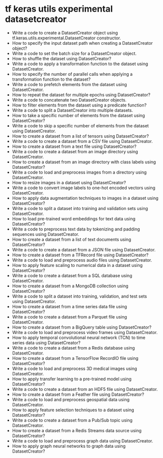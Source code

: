 # tf keras utils experimental datasetcreator

- Write a code to create a DatasetCreator object using tf.keras.utils.experimental.DatasetCreator constructor.
- How to specify the input dataset path when creating a DatasetCreator object?
- Write a code to set the batch size for a DatasetCreator object.
- How to shuffle the dataset using DatasetCreator?
- Write a code to apply a transformation function to the dataset using DatasetCreator.
- How to specify the number of parallel calls when applying a transformation function to the dataset?
- Write a code to prefetch elements from the dataset using DatasetCreator.
- How to repeat the dataset for multiple epochs using DatasetCreator?
- Write a code to concatenate two DatasetCreator objects.
- How to filter elements from the dataset using a predicate function?
- Write a code to split a DatasetCreator into multiple datasets.
- How to take a specific number of elements from the dataset using DatasetCreator?
- Write a code to skip a specific number of elements from the dataset using DatasetCreator.
- How to create a dataset from a list of tensors using DatasetCreator?
- Write a code to create a dataset from a CSV file using DatasetCreator.
- How to create a dataset from a text file using DatasetCreator?
- Write a code to create a dataset from an image directory using DatasetCreator.
- How to create a dataset from an image directory with class labels using DatasetCreator?
- Write a code to load and preprocess images from a directory using DatasetCreator.
- How to resize images in a dataset using DatasetCreator?
- Write a code to convert image labels to one-hot encoded vectors using DatasetCreator.
- How to apply data augmentation techniques to images in a dataset using DatasetCreator?
- Write a code to split a dataset into training and validation sets using DatasetCreator.
- How to load pre-trained word embeddings for text data using DatasetCreator?
- Write a code to preprocess text data by tokenizing and padding sequences using DatasetCreator.
- How to create a dataset from a list of text documents using DatasetCreator?
- Write a code to create a dataset from a JSON file using DatasetCreator.
- How to create a dataset from a TFRecord file using DatasetCreator?
- Write a code to load and preprocess audio files using DatasetCreator.
- How to apply feature scaling to numerical data in a dataset using DatasetCreator?
- Write a code to create a dataset from a SQL database using DatasetCreator.
- How to create a dataset from a MongoDB collection using DatasetCreator?
- Write a code to split a dataset into training, validation, and test sets using DatasetCreator.
- How to create a dataset from a time series data file using DatasetCreator?
- Write a code to create a dataset from a Parquet file using DatasetCreator.
- How to create a dataset from a BigQuery table using DatasetCreator?
- Write a code to load and preprocess video frames using DatasetCreator.
- How to apply temporal convolutional neural network (TCN) to time series data using DatasetCreator?
- Write a code to create a dataset from a Redis database using DatasetCreator.
- How to create a dataset from a TensorFlow RecordIO file using DatasetCreator?
- Write a code to load and preprocess 3D medical images using DatasetCreator.
- How to apply transfer learning to a pre-trained model using DatasetCreator?
- Write a code to create a dataset from an HDF5 file using DatasetCreator.
- How to create a dataset from a Feather file using DatasetCreator?
- Write a code to load and preprocess geospatial data using DatasetCreator.
- How to apply feature selection techniques to a dataset using DatasetCreator?
- Write a code to create a dataset from a Pub/Sub topic using DatasetCreator.
- How to create a dataset from a Redis Streams data source using DatasetCreator?
- Write a code to load and preprocess graph data using DatasetCreator.
- How to apply graph neural networks to graph data using DatasetCreator?
